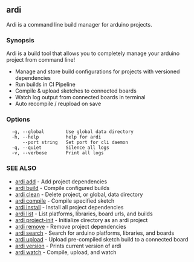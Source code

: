 ## ardi

Ardi is a command line build manager for arduino projects.

### Synopsis


Ardi is a build tool that allows you to completely manage your arduino project from command line!

- Manage and store build configurations for projects with versioned dependencies
- Run builds in CI Pipeline
- Compile & upload sketches to connected boards
- Watch log output from connected boards in terminal
- Auto recompile / reupload on save

### Options

```
  -g, --global        Use global data directory
  -h, --help          help for ardi
      --port string   Set port for cli daemon
  -q, --quiet         Silence all logs
  -v, --verbose       Print all logs
```

### SEE ALSO

* [ardi add](ardi_add.md)	 - Add project dependencies
* [ardi build](ardi_build.md)	 - Compile configured builds
* [ardi clean](ardi_clean.md)	 - Delete project, or global, data directory
* [ardi compile](ardi_compile.md)	 - Compile specified sketch
* [ardi install](ardi_install.md)	 - Install all project dependencies
* [ardi list](ardi_list.md)	 - List platforms, libraries, board urls, and builds
* [ardi project-init](ardi_project-init.md)	 - Initialize directory as an ardi project
* [ardi remove](ardi_remove.md)	 - Remove project dependencies
* [ardi search](ardi_search.md)	 - Search for arduino platforms, libraries, and boards
* [ardi upload](ardi_upload.md)	 - Upload pre-compiled sketch build to a connected board
* [ardi version](ardi_version.md)	 - Prints current version of ardi
* [ardi watch](ardi_watch.md)	 - Compile, upload, and watch

